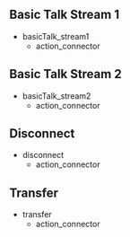 ## Basic Talk Stream 1
* basicTalk_stream1 
  - action_connector

## Basic Talk Stream 2
* basicTalk_stream2
  - action_connector

## Disconnect
* disconnect
  - action_connector

## Transfer
* transfer
  - action_connector

